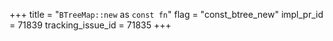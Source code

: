+++
title = "`BTreeMap::new` as `const fn`"
flag = "const_btree_new"
impl_pr_id = 71839
tracking_issue_id = 71835
+++
